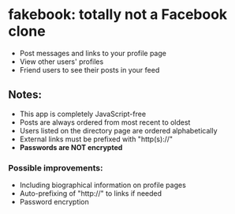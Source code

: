# fakebook: totally not a Facebook clone

- Post messages and links to your profile page
- View other users' profiles
- Friend users to see their posts in your feed

## Notes:

- This app is completely JavaScript-free
- Posts are always ordered from most recent to oldest
- Users listed on the directory page are ordered alphabetically
- External links must be prefixed with "http(s)://"
- **Passwords are NOT encrypted**

### Possible improvements:

- Including biographical information on profile pages
- Auto-prefixing of "http://" to links if needed
- Password encryption

